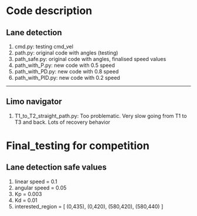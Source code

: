 # Code description
## Lane detection
1. cmd.py: testing cmd_vel 
2. path.py: original code with angles (testing)
3. path_safe.py: original code with angles, finalised speed values
4. path_with_P.py: new code with 0.5 speed
5. path_with_PD.py: new code with 0.8 speed
6. path_with_PID.py: new code with 0.2 speed
***
## Limo navigator
1. T1_to_T2_straight_path.py: Too problematic. Very slow going from T1 to T3 and back. Lots of recovery behavior


# Final_testing for competition
## Lane detection safe values
1. linear speed = 0.1
2. angular speed = 0.05
3. Kp = 0.003
4. Kd = 0.01
5. interested_region = [
    (0,435),
    (0,420),
    (580,420),
    (580,440)
]
